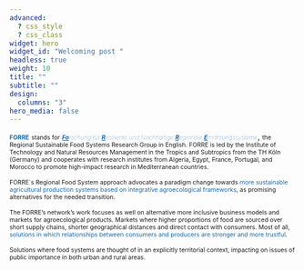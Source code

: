 ```yaml
---
advanced:
  ? css_style
  ? css_class
widget: hero
widget_id: "Welcoming post "
headless: true
weight: 10
title: ""
subtitle: ""
design:
  columns: "3"
hero_media: false
---
```

<span style='color:#1768a6; font-size:75%; font-weight:600'>**FORRE**</span> <span style='font-size:75%;'>stands for</span> <span style='color:#1768a6; font-size:75%; font-weight:100'>_<u>**Fo**</u>rschung für <u>**R**</u>esiliente und Nachhaltige <u>**R**</u>egionale <u>**E**</u>rnährungssysteme_</span>, <span style='font-size:75%;'>the Regional Sustainable Food Systems Research Group in English. FORRE is led by the Institute of Technology and Natural Resources Management in the Tropics and Subtropics from the TH Köln (Germany) and cooperates with research institutes from Algeria, Egypt, France, Portugal, and Morocco to promote high-impact research in Mediterranean countries.</span>

<span style='font-size:75%;'>FORRE´s Regional Food System approach advocates a paradigm change towards <span style='color:#1768a6'>more sustainable agricultural production systems based on integrative agroecological frameworks</span>, as promising alternatives for the needed transition. </span>

<span style='font-size:75%;'>The FORRE’s network’s work focuses as well on alternative more inclusive business models and markets for agroecological products. Markets where higher proportions of food are sourced over short supply chains, shorter geographical distances and direct contact with consumers. Most of all, <span style='color:#1768a6'>solutions in which relationships between consumers and producers are stronger and more trustful</span>. </span>

<span style='font-size:75%;'>Solutions where food systems are thought of in an explicitly territorial context, impacting on issues of public importance in both urban and rural areas.</span>
